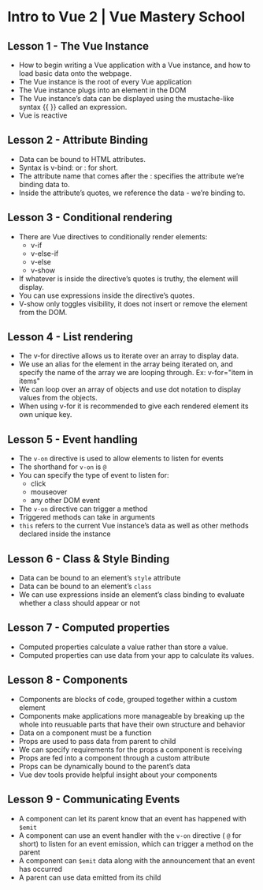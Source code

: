 # Intro to Vue 2 | Vue Mastery School
## Lesson 1 - The Vue Instance
- How to begin writing a Vue application with a Vue instance, and how to load basic data onto the webpage.
- The Vue instance is the root of every Vue application
- The Vue instance plugs into an element in the DOM
- The Vue instance’s data can be displayed using the mustache-like syntax {{ }} called an expression.
- Vue is reactive

## Lesson 2 - Attribute Binding
- Data can be bound to HTML attributes.
- Syntax is v-bind: or : for short.
- The attribute name that comes after the : specifies the attribute we’re binding data to.
- Inside the attribute’s quotes, we reference the data - we’re binding to.

## Lesson 3 - Conditional rendering
- There are Vue directives to conditionally render elements:
  - v-if
  - v-else-if
  - v-else
  - v-show
- If whatever is inside the directive’s quotes is truthy, the element will display.
- You can use expressions inside the directive’s quotes.
- V-show only toggles visibility, it does not insert or remove the element from the DOM.

## Lesson 4 - List rendering
- The v-for directive allows us to iterate over an array to display data.
- We use an alias for the element in the array being iterated on, and specify the name of the array we are looping through. Ex: v-for="item in items"
- We can loop over an array of objects and use dot notation to display values from the objects.
- When using v-for it is recommended to give each rendered element its own unique key.

## Lesson 5 - Event handling
- The ```v-on``` directive is used to allow elements to listen for events
- The shorthand for ```v-on``` is ```@```
- You can specify the type of event to listen for:
  - click
  - mouseover
  - any other DOM event
- The ```v-on``` directive can trigger a method
- Triggered methods can take in arguments
- ```this``` refers to the current Vue instance’s data as well as other methods declared inside the instance

## Lesson 6 - Class & Style Binding
- Data can be bound to an element’s ```style``` attribute
- Data can be bound to an element’s ```class```
- We can use expressions inside an element’s class binding to evaluate whether a class should appear or not

## Lesson 7 - Computed properties
- Computed properties calculate a value rather than store a value.
- Computed properties can use data from your app to calculate its values.

## Lesson 8 - Components
- Components are blocks of code, grouped together within a custom element
- Components make applications more manageable by breaking up the whole into reusuable parts that have their own structure and behavior
- Data on a component must be a function
- Props are used to pass data from parent to child
- We can specify requirements for the props a component is receiving
- Props are fed into a component through a custom attribute
- Props can be dynamically bound to the parent’s data
- Vue dev tools provide helpful insight about your components

## Lesson 9 - Communicating Events
- A component can let its parent know that an event has happened with ```$emit```
- A component can use an event handler with the ```v-on``` directive ( ```@``` for short) to listen for an event emission, which can trigger a method on the parent
- A component can ```$emit``` data along with the announcement that an event has occurred
- A parent can use data emitted from its child
